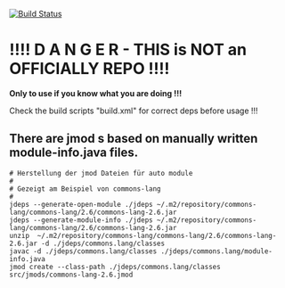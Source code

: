 [![Build Status](https://travis-ci.org/PIUGroup/informally-jmod-hub.svg?branch=master)](https://travis-ci.org/PIUGroup/informally-jmod-hub)

# !!!! D A N G E R - THIS is NOT an OFFICIALLY  REPO !!!!

**Only to use if you know what you are doing !!!**

Check the build scripts "build.xml" for correct deps before usage !!!

## There are jmod s based on manually written module-info.java files.  

```shell
# Herstellung der jmod Dateien für auto module
#
# Gezeigt am Beispiel von commons-lang
#
jdeps --generate-open-module ./jdeps ~/.m2/repository/commons-lang/commons-lang/2.6/commons-lang-2.6.jar
jdeps --generate-module-info ./jdeps ~/.m2/repository/commons-lang/commons-lang/2.6/commons-lang-2.6.jar
unzip  ~/.m2/repository/commons-lang/commons-lang/2.6/commons-lang-2.6.jar -d ./jdeps/commons.lang/classes
javac -d ./jdeps/commons.lang/classes ./jdeps/commons.lang/module-info.java
jmod create --class-path ./jdeps/commons.lang/classes src/jmods/commons-lang-2.6.jmod
```
